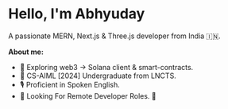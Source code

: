 <!-- <p align="center"><a href=""><img width="80%" alt="Hello, I'm Abhyuday. I do open source!" src="" /></a></p> -->
# Hello, I'm Abhyuday
A passionate MERN, Next.js & Three.js developer from India 🇮🇳. <br />


**About me:** 
- 📑 Exploring web3 -> Solana client & smart-contracts.
- 📘 CS-AIML [2024] Undergraduate from LNCTS.
- 🎙️ Proficient in Spoken English.
- 💼 Looking For Remote Developer Roles. 🐢
 

<!-- | <img style="min-width: 50vw" align="center" src="https://github-readme-stats.vercel.app/api?username=Abhyuday911Dev&show_icons=true&include_all_commits=true&theme=dark&hide_border=true&count_private=true&include_all_commits=true&hide=prs" alt="Abhyuday's github stats" /> | <img style="min-width: 50vw" align="center" src="https://github-readme-stats.vercel.app/api/top-langs/?username=Abhyuday911Dev&layout=compact&theme=dark&hide_border=true&langs_count=8" /> |
| ------------- | ------------- |
<br /> -->

<!-- ![trophy](https://github-profile-trophy.vercel.app/?username=Abhyuday911Dev&theme=onestar&no-frame=true) -->
